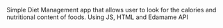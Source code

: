 Simple Diet Management app that allows user to look for the calories and nutritional content of foods. Using JS, HTML and Edamame API

